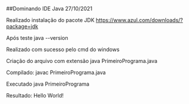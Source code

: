 ##Dominando IDE Java
27/10/2021

Realizado instalação do pacote JDK
https://www.azul.com/downloads/?package=jdk

Após teste java --version

Realizado com sucesso pelo cmd do windows

Criação do arquivo com extensão java
 PrimeiroPrograma.java

Compilado:
 javac PrimeiroPrograma.java

Executado
 java PrimeiroPrograma


Resultado: Hello World!

